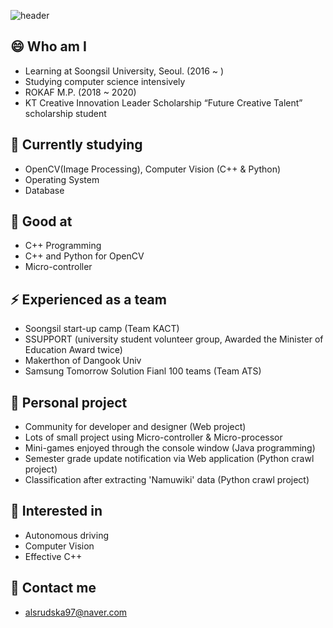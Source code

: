 ![header](https://capsule-render.vercel.app/api?type=rounded&color=000000&height=50&section=header&text=Kyoungnam%20Min&fontColor=FFFFFF&fontSize=30)

## 😄 Who am I
- Learning at Soongsil University, Seoul. (2016 ~ )
- Studying computer science intensively
- ROKAF M.P. (2018 ~ 2020)
- KT Creative Innovation Leader Scholarship “Future Creative Talent” scholarship student

## 🌱 Currently studying
- OpenCV(Image Processing), Computer Vision (C++ & Python)
- Operating System
- Database

## 🔭 Good at
- C++ Programming
- C++ and Python for OpenCV
- Micro-controller

## ⚡ Experienced as a team
- Soongsil start-up camp (Team KACT)
- SSUPPORT (university student volunteer group, Awarded the Minister of Education Award twice)
- Makerthon of Dangook Univ
- Samsung Tomorrow Solution Fianl 100 teams (Team ATS)

## 👯 Personal project
- Community for developer and designer (Web project)
- Lots of small project using Micro-controller & Micro-processor
- Mini-games enjoyed through the console window (Java programming)
- Semester grade update notification via Web application (Python crawl project)
- Classification after extracting 'Namuwiki' data (Python crawl project)

## 🤔 Interested in
- Autonomous driving
- Computer Vision
- Effective C++

## 💬 Contact me
- alsrudska97@naver.com


<!-- 👯 📫 How to reach me: ... -->
<!-- 😄 Pronouns: ... -->
<!-- ⚡ Fun fact: ... -->
<!-- 💬 Ask me about ... -->
